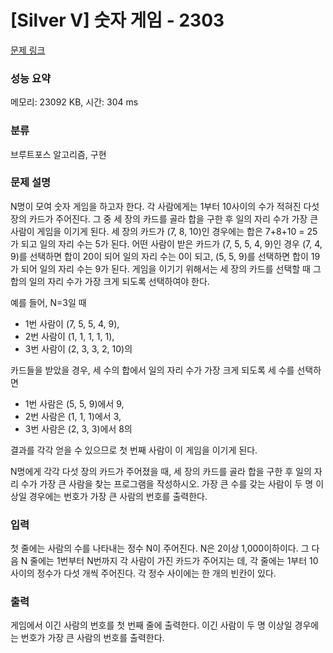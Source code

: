 # [Silver V] 숫자 게임 - 2303 

[문제 링크](https://www.acmicpc.net/problem/2303) 

### 성능 요약

메모리: 23092 KB, 시간: 304 ms

### 분류

브루트포스 알고리즘, 구현

### 문제 설명

<p>N명이 모여 숫자 게임을 하고자 한다. 각 사람에게는 1부터 10사이의 수가 적혀진 다섯 장의 카드가 주어진다. 그 중 세 장의 카드를 골라 합을 구한 후 일의 자리 수가 가장 큰 사람이 게임을 이기게 된다. 세 장의 카드가 (7, 8, 10)인 경우에는 합은 7+8+10 = 25가 되고 일의 자리 수는 5가 된다. 어떤 사람이 받은 카드가 (7, 5, 5, 4, 9)인 경우 (7, 4, 9)를 선택하면 합이 20이 되어 일의 자리 수는 0이 되고, (5, 5, 9)를 선택하면 합이 19가 되어 일의 자리 수는 9가 된다. 게임을 이기기 위해서는 세 장의 카드를 선택할 때 그 합의 일의 자리 수가 가장 크게 되도록 선택하여야 한다.</p>

<p>예를 들어, N=3일 때</p>

<ul>
	<li>1번 사람이 (7, 5, 5, 4, 9),</li>
	<li>2번 사람이 (1, 1, 1, 1, 1),</li>
	<li>3번 사람이 (2, 3, 3, 2, 10)의 </li>
</ul>

<p>카드들을 받았을 경우, 세 수의 합에서 일의 자리 수가 가장 크게 되도록 세 수를 선택하면</p>

<ul>
	<li>1번 사람은 (5, 5, 9)에서 9,</li>
	<li>2번 사람은 (1, 1, 1)에서 3,</li>
	<li>3번 사람은 (2, 3, 3)에서 8의</li>
</ul>

<p>결과를 각각 얻을 수 있으므로 첫 번째 사람이 이 게임을 이기게 된다.</p>

<p>N명에게 각각 다섯 장의 카드가 주어졌을 때, 세 장의 카드를 골라 합을 구한 후 일의 자리 수가 가장 큰 사람을 찾는 프로그램을 작성하시오. 가장 큰 수를 갖는 사람이 두 명 이상일 경우에는 번호가 가장 큰 사람의 번호를 출력한다.</p>

### 입력 

 <p>첫 줄에는 사람의 수를 나타내는 정수 N이 주어진다. N은 2이상 1,000이하이다. 그 다음 N 줄에는 1번부터 N번까지 각 사람이 가진 카드가 주어지는 데, 각 줄에는 1부터 10사이의 정수가 다섯 개씩 주어진다. 각 정수 사이에는 한 개의 빈칸이 있다.</p>

### 출력 

 <p>게임에서 이긴 사람의 번호를 첫 번째 줄에 출력한다. 이긴 사람이 두 명 이상일 경우에는 번호가 가장 큰 사람의 번호를 출력한다.</p>

